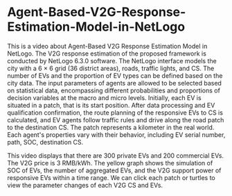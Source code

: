 # Agent-Based-V2G-Response-Estimation-Model-in-NetLogo
This is a video about Agent-Based V2G Response Estimation Model in NetLogo.
The V2G response estimation of the proposed framework is conducted by NetLogo 6.3.0 software. The NetLogo interface models the city with a 6 × 6 grid (36 district areas), roads, traffic lights, and CS. The number of EVs and the proportion of EV types can be defined based on the city data. The input parameters of agents are allowed to be selected based on statistical data, encompassing different probabilities and proportions of decision variables at the macro and micro levels. Initially, each EV is situated in a patch, that is its start position. After data processing and EV qualification confirmation, the route planning of the responsive EVs to CS is calculated, and EV agents follow traffic rules and drive along the road patch to the destination CS. The patch represents a kilometer in the real world. Each agent's properties vary with their behavior, including EV serial number, path, SOC, destination CS.

This video displays that there are 300 private EVs and 200 commercial EVs. The V2G price is 3 RMB/kWh. The yellow graph shows the simulation of SOC of EVs, the number of aggregated EVs, and the V2G support power of responsive EVs within a time range. We can click each patch or turtles to view the parameter changes of each V2G CS and EVs.
